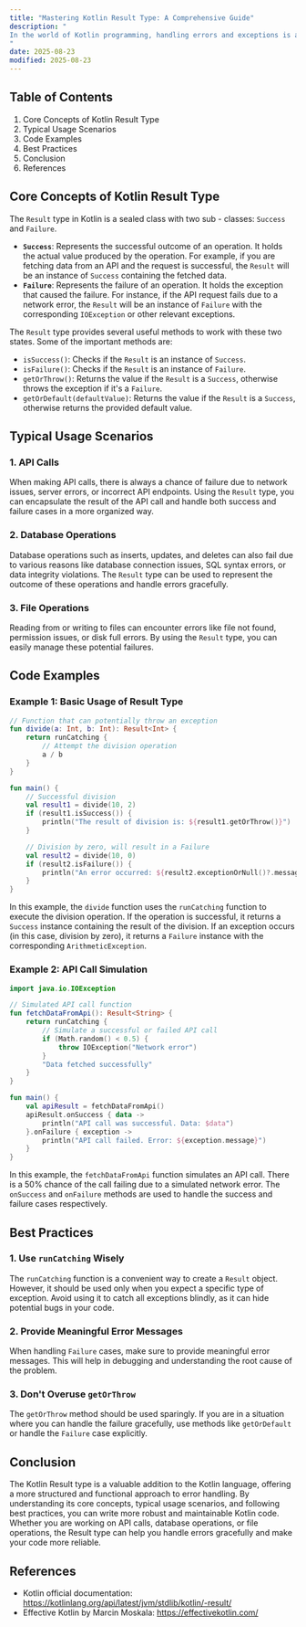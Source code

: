 ```yaml
---
title: "Mastering Kotlin Result Type: A Comprehensive Guide"
description: "
In the world of Kotlin programming, handling errors and exceptions is a crucial aspect of building robust and reliable applications. The Kotlin Result type is a powerful tool that simplifies error handling by encapsulating the result of an operation, whether it's a success or a failure. It provides a more structured and functional way to deal with potential issues in your code, making it easier to reason about and maintain.  This blog post aims to provide an in - depth understanding of the Kotlin Result type, including its core concepts, typical usage scenarios, and best practices. By the end of this article, you'll be equipped with the knowledge to effectively use the Result type in your Kotlin projects.
"
date: 2025-08-23
modified: 2025-08-23
---
```


## Table of Contents
1. Core Concepts of Kotlin Result Type
2. Typical Usage Scenarios
3. Code Examples
4. Best Practices
5. Conclusion
6. References

## Core Concepts of Kotlin Result Type
The `Result` type in Kotlin is a sealed class with two sub - classes: `Success` and `Failure`. 

- **`Success`**: Represents the successful outcome of an operation. It holds the actual value produced by the operation. For example, if you are fetching data from an API and the request is successful, the `Result` will be an instance of `Success` containing the fetched data.
- **`Failure`**: Represents the failure of an operation. It holds the exception that caused the failure. For instance, if the API request fails due to a network error, the `Result` will be an instance of `Failure` with the corresponding `IOException` or other relevant exceptions.

The `Result` type provides several useful methods to work with these two states. Some of the important methods are:
- `isSuccess()`: Checks if the `Result` is an instance of `Success`.
- `isFailure()`: Checks if the `Result` is an instance of `Failure`.
- `getOrThrow()`: Returns the value if the `Result` is a `Success`, otherwise throws the exception if it's a `Failure`.
- `getOrDefault(defaultValue)`: Returns the value if the `Result` is a `Success`, otherwise returns the provided default value.

## Typical Usage Scenarios
### 1. API Calls
When making API calls, there is always a chance of failure due to network issues, server errors, or incorrect API endpoints. Using the `Result` type, you can encapsulate the result of the API call and handle both success and failure cases in a more organized way.

### 2. Database Operations
Database operations such as inserts, updates, and deletes can also fail due to various reasons like database connection issues, SQL syntax errors, or data integrity violations. The `Result` type can be used to represent the outcome of these operations and handle errors gracefully.

### 3. File Operations
Reading from or writing to files can encounter errors like file not found, permission issues, or disk full errors. By using the `Result` type, you can easily manage these potential failures.

## Code Examples

### Example 1: Basic Usage of Result Type
```kotlin
// Function that can potentially throw an exception
fun divide(a: Int, b: Int): Result<Int> {
    return runCatching {
        // Attempt the division operation
        a / b
    }
}

fun main() {
    // Successful division
    val result1 = divide(10, 2)
    if (result1.isSuccess()) {
        println("The result of division is: ${result1.getOrThrow()}")
    }

    // Division by zero, will result in a Failure
    val result2 = divide(10, 0)
    if (result2.isFailure()) {
        println("An error occurred: ${result2.exceptionOrNull()?.message}")
    }
}
```
In this example, the `divide` function uses the `runCatching` function to execute the division operation. If the operation is successful, it returns a `Success` instance containing the result of the division. If an exception occurs (in this case, division by zero), it returns a `Failure` instance with the corresponding `ArithmeticException`.

### Example 2: API Call Simulation
```kotlin
import java.io.IOException

// Simulated API call function
fun fetchDataFromApi(): Result<String> {
    return runCatching {
        // Simulate a successful or failed API call
        if (Math.random() < 0.5) {
            throw IOException("Network error")
        }
        "Data fetched successfully"
    }
}

fun main() {
    val apiResult = fetchDataFromApi()
    apiResult.onSuccess { data ->
        println("API call was successful. Data: $data")
    }.onFailure { exception ->
        println("API call failed. Error: ${exception.message}")
    }
}
```
In this example, the `fetchDataFromApi` function simulates an API call. There is a 50% chance of the call failing due to a simulated network error. The `onSuccess` and `onFailure` methods are used to handle the success and failure cases respectively.

## Best Practices
### 1. Use `runCatching` Wisely
The `runCatching` function is a convenient way to create a `Result` object. However, it should be used only when you expect a specific type of exception. Avoid using it to catch all exceptions blindly, as it can hide potential bugs in your code.

### 2. Provide Meaningful Error Messages
When handling `Failure` cases, make sure to provide meaningful error messages. This will help in debugging and understanding the root cause of the problem.

### 3. Don't Overuse `getOrThrow`
The `getOrThrow` method should be used sparingly. If you are in a situation where you can handle the failure gracefully, use methods like `getOrDefault` or handle the `Failure` case explicitly.

## Conclusion
The Kotlin Result type is a valuable addition to the Kotlin language, offering a more structured and functional approach to error handling. By understanding its core concepts, typical usage scenarios, and following best practices, you can write more robust and maintainable Kotlin code. Whether you are working on API calls, database operations, or file operations, the Result type can help you handle errors gracefully and make your code more reliable.

## References
- Kotlin official documentation: https://kotlinlang.org/api/latest/jvm/stdlib/kotlin/-result/
- Effective Kotlin by Marcin Moskala: https://effectivekotlin.com/